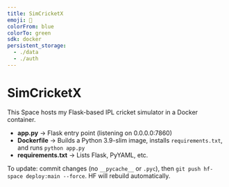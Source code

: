 ```yaml
---
title: SimCricketX
emoji: 🏏
colorFrom: blue
colorTo: green
sdk: docker
persistent_storage:
  - ./data
  - ./auth
---
```


# SimCricketX

This Space hosts my Flask-based IPL cricket simulator in a Docker container.

- **app.py** → Flask entry point (listening on 0.0.0.0:7860)  
- **Dockerfile** → Builds a Python 3.9-slim image, installs `requirements.txt`, and runs `python app.py`  
- **requirements.txt** → Lists Flask, PyYAML, etc.

To update: commit changes (no `__pycache__` or `.pyc`), then `git push hf-space deploy:main --force`. HF will rebuild automatically.